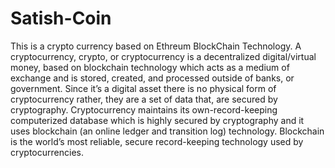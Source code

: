 # Satish-Coin
This is a crypto currency based on Ethreum BlockChain Technology. A cryptocurrency, crypto, or cryptocurrency is a decentralized digital/virtual money, based on blockchain technology which acts as a medium of exchange and is stored, created, and processed outside of banks, or government. Since it’s a digital asset there is no physical form of cryptocurrency rather, they are a set of data that, are secured by cryptography. Cryptocurrency maintains its own-record-keeping computerized database which is highly secured by cryptography and it uses blockchain (an online ledger and transition log) technology. Blockchain is the world’s most reliable, secure record-keeping technology used by cryptocurrencies. 
